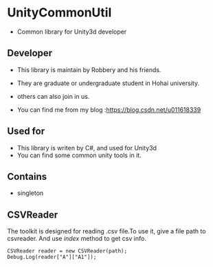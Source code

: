 # UnityCommonUtil
* Common library for Unity3d developer

## Developer ##
* This library is maintain by Robbery and his friends.
* They are graduate or undergraduate student in Hohai university.

* others can also join in us.

* You can find me from my blog :https://blog.csdn.net/u011618339

## Used for ##
* This library is writen by C#, and used for Unity3d
* You can find some common unity tools in it.

## Contains ##
* singleton

## CSVReader

The toolkit is designed for reading .csv file.To use it, give a file path to csvreader. And use $index$ method to get csv info.

```
CSVReader reader = new CSVReader(path);
Debug.Log(reader["A"]["A1"]);
```


